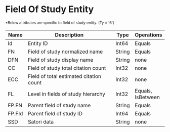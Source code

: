 <!-- 
NavPath: Academic Knowledge API/Entity Attributes
LinkLabel: Field Of Study Entity
Url: Academic-Knowledge-API/documentation/EntityAttributes/FieldsOfStudyEntity
Weight: 660
-->

# Field Of Study Entity

<sub>
*Below attributes are specific to field of study entity. (Ty = '6')
</sub>

Name	|Description							|Type       | Operations
------- | ------------------------------------- | --------- | ----------------------------
Id		|Entity ID								|Int64		|Equals
FN		|Field of study normalized name			|String		|Equals
DFN 	|Field of study display name			|String		|none
CC		|Field of study total citation count	|Int32		|none  
ECC		|Field of total estimated citation count|Int32		|none
FL		|Level in fields of study hierarchy 	|Int32		|Equals, <br/>IsBetween
FP.FN	|Parent field of study name 			|String		|Equals
FP.FId 	|Parent field of study ID 				|Int64 		|Equals
SSD		|Satori data 							|String		|none